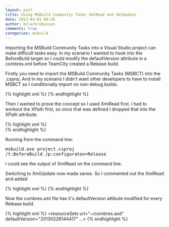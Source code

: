 ```yaml
---
layout: post
title: Using MSBuild Community Tasks XmlRead and XmlUpdate
date: 2013-03-01 08:50
author: bclarkrobinson
comments: true
categories: msbuild
---
```

Importing the MSBuild Community Tasks into a Visual Studio project can make difficult tasks easy. In my scenario I wanted to hook into the BeforeBuild target so I could modify the defaultVersion attribute in a combres.xml before TeamCity created a Release build.

Firstly you need to import the MSBuild Community Tasks (MSBCT) into the .csproj. And in my scenario I didn't want other developers to have to install MSBCT so I conditionally import on non-debug builds.

{% highlight xml %}
<Import Project="$(MSBuildExtensionsPath)\MSBuildCommunityTasks\MSBuild.Community.Tasks.Targets" Condition="'$(Configuration)' != 'Debug'" />
{% endhighlight %}

Then I wanted to prove the concept so I used XmlRead first. I had to workout the XPath first, so once that was defined I dropped that into the XPath attribute:

{% highlight xml %}
<XmlRead XmlFileName="App_Data\combres.xml" XPath="//*[local-name()='resourceSets']/@defaultVersion">             
  <Output TaskParameter="Value" PropertyName="combresDefaultValue" />
</XmlRead>
{% endhighlight %}

Running from the command line: <pre>msbuild.exe project.csproj /t:BeforeBuild /p:configuraton=Release</pre> I could see the output of XmlRead on the command line.

Switching to XmlUpdate now made sense. So I commented out the XmlRead and added 

{% highlight xml %}
<XmlUpdate XPath="//*[local-name()='resourceSets']/@defaultVersion"
             XmlFileName="App_Data\combres.xml"
             Value="$([System.DateTime]::Now.ToString(`yyyyMMddHHmmss`))" />
{% endhighlight %}

Now the combres.xml file has it's defaultVersion attibute modified for every Release build.

{% highlight xml %}
<resourceSets url="~/combres.axd" defaultVersion="20130228144417" ...>
{% endhighlight %}

